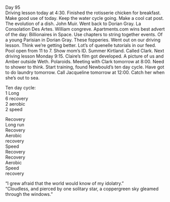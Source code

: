 Day 95  
Driving lesson today at 4:30. Finished the rotisserie chicken for breakfast. Make good use of today. Keep the water cycle going. Make a cool cat post. The evolution of a dish. John Muir. Went back to Dorian Gray. La Consolation Des Artes. William congreve. Apartments.com wins best advert of the day: Billionaires in Space. Use chapters to string together events. Of a young Parisian in Dorian Gray. These fopperies. Went out on our driving lesson. Think we’re getting better. Lot’s of quenelle tutorials in our feed. Pool open from 11 to 7\. Show mom’s ID. Summer Kirtland. Called Clark. Next driving lesson Monday 9:15. Claire’s film got developed. A picture of us and Amber outside Weth. Polaroids. Meeting with Clark tomorrow at 8:00. Need to shower to think. Start training, found Newbould’s ten day cycle. Have got to do laundry tomorrow. Call Jacqueline tomorrow at 12:00. Catch her when she’s out to sea. 

Ten day cycle:  
1 Long  
6 recovery  
2 aerobic  
2 speed

Recovery  
Long run  
Recovery   
Aerobic  
recovery  
Speed  
Recovery  
Recovery  
Aerobic  
Speed  
recovery 

“I grew afraid that the world would know of my idolatry.”  
“Cloudless, and pierced by one solitary star, a coppergreen sky gleamed through the windows.”
